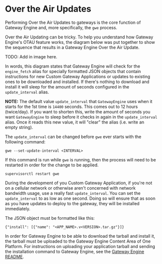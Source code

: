 Over the Air Updates
====================

Performing Over the Air Updates to gateways is the core function of
Gateway Engine and, more specifically, the `gwe` process.

Over the Air Updating can be tricky. To help you understand how Gateway
Engine's OTAU feature works, the diagram below was put together to show
the sequence that results in a Gateway Engine Over the Air Update.

TODO: Add in image here.

In words, this diagram states that Gateway Engine will check for the
`engine_fetch` alias for specially formatted JSON objects that contain
instructions for new Custom Gateway Applications or updates to existing
ones to be downloaded and installed. If there's nothing to download and
install it will sleep for the amount of seconds configured in the
`update_interval` alias.

**NOTE:** The default value `update_interval` that `GatewayEngine` uses when it
starts for the 1st time is `14400` seconds. This comes out to 12 hours
(twice/day). If you want to shorten this, write the amount of seconds
you want `GatewayEngine` to sleep before it checks in again in the
`update_interval` alias. Once it reads this new value, it will "clear"
the alias (i.e. write an empty string).

The `update_interval` can be changed before `gwe` ever starts with the
following command:

```
gwe --set-update-interval <INTERVAL>
```

If this command is run while `gwe` is running, then the process will
need to be restarted in order for the change to be applied.

```
supervisorctl restart gwe
```

During the development of you Custom Gateway Application, if you're
not on a cellular network or otherwise aren't concerned with network
bandwidth usage, use a really fast `update_interval`. You can set the
`update_interval` to as low as one second. Doing so will ensure that
as soon as you have updates to deploy to the gateway, they will be
installed immediately.

The JSON object must be formatted like this:

```
{"install": [{"name": "<APP_NAME>.v<VERSION>.tar.gz"}]}
```

In order for Gateway Engine to be able to download the tarball and
install it, the tarball must be uploaded to the Gateway Engine Content
Area of One Platform. For instructions on uploading your application
tarball and sending the installation command to Gateway Engine, see the
[Gateway Engine
README](https://gateway-engine.exosite.io/gateway-engine/README.html#upload-the-app-tarball-to-your-murano-product-id-s-content-area).
